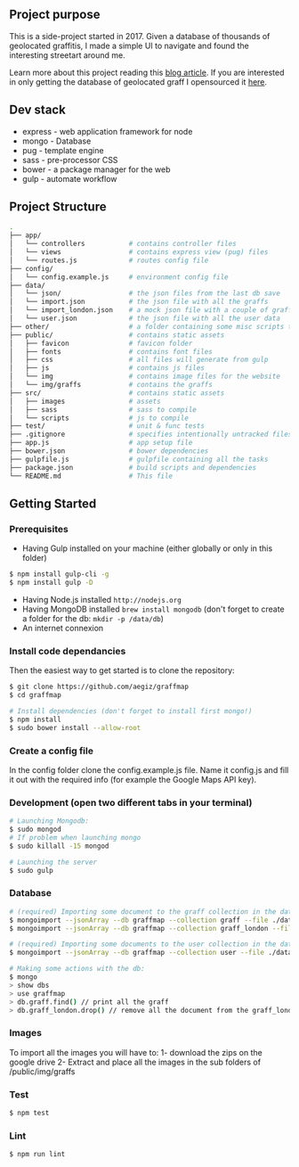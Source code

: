 ## Project purpose

This is a side-project started in 2017.
Given a database of thousands of geolocated graffitis, I made a simple UI to navigate and found the interesting streetart around me.

Learn more about this project reading this [blog article](https://www.adrienrahier.com/blog/graffmap).
If you are interested in only getting the database of geolocated graff I opensourced it [here](https://github.com/aegiz/graffiti-streetart-map-open-source).

## Dev stack

* express - web application framework for node
* mongo - Database
* pug - template engine
* sass - pre-processor CSS
* bower - a package manager for the web
* gulp - automate workflow

## Project Structure

```sh
.
├── app/
│   └── controllers           # contains controller files
│   └── views                 # contains express view (pug) files
│   └── routes.js             # routes config file
├── config/
│   └── config.example.js     # environment config file
├── data/
│   └── json/                 # the json files from the last db save
│   └── import.json           # the json file with all the graffs
│   └── import_london.json    # a mock json file with a couple of graffs from London
│   └── user.json             # the json file with all the user data
├── other/                    # a folder containing some misc scripts to perform image processing
├── public/                   # contains static assets
│   ├── favicon               # favicon folder
│   ├── fonts                 # contains font files
│   ├── css                   # all files will generate from gulp
│   ├── js                    # contains js files
│   └── img                   # contains image files for the website
│   └── img/graffs            # contains the graffs
├── src/                      # contains static assets
│   ├── images                # assets
│   ├── sass                  # sass to compile
│   └── scripts               # js to compile
├── test/                     # unit & func tests
├── .gitignore                # specifies intentionally untracked files to ignore
├── app.js                    # app setup file
├── bower.json                # bower dependencies
├── gulpfile.js               # gulpfile containing all the tasks
├── package.json              # build scripts and dependencies
└── README.md                 # This file

```

## Getting Started

### Prerequisites

* Having Gulp installed on your machine (either globally or only in this folder)
```sh
$ npm install gulp-cli -g
$ npm install gulp -D
```
* Having Node.js installed `http://nodejs.org`
* Having MongoDB installed `brew install mongodb` (don't forget to create a folder for the db: `mkdir -p /data/db`)
* An internet connexion

### Install code dependancies

Then the easiest way to get started is to clone the repository:

```sh
$ git clone https://github.com/aegiz/graffmap
$ cd graffmap

# Install dependencies (don't forget to install first mongo!)
$ npm install
$ sudo bower install --allow-root

```

### Create a config file

In the config folder clone the config.example.js file. Name it config.js and fill it out with the required info (for example the Google Maps API key).

### Development (open two different tabs in your terminal)

```sh
# Launching Mongodb:
$ sudo mongod
# If problem when launching mongo
$ sudo killall -15 mongod
```

```sh
# Launching the server
$ sudo gulp
```

### Database

```sh
# (required) Importing some document to the graff collection in the database graffmap:
$ mongoimport --jsonArray --db graffmap --collection graff --file ./data/import.json
$ mongoimport --jsonArray --db graffmap --collection graff_london --file ./data/import_london.json

# (required) Importing some documents to the user collection in the database graffmap:
$ mongoimport --jsonArray --db graffmap --collection user --file ./data/user.json
```

```sh
# Making some actions with the db:
$ mongo
> show dbs
> use graffmap
> db.graff.find() // print all the graff
> db.graff_london.drop() // remove all the document from the graff_london collection
```

### Images

To import all the images you will have to:
1- download the zips on the google drive
2- Extract and place all the images in the sub folders of /public/img/graffs

### Test
```sh
$ npm test
```
### Lint

```sh
$ npm run lint
```
